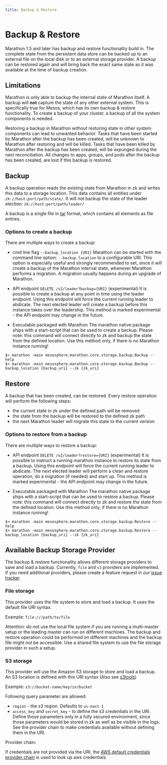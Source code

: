 ```yaml
---
title: Backup & Restore
---
```


# Backup & Restore

Marathon 1.5 and later has backup and restore functionality build in.
The complete state from the persistent data store can be backed up to an external file on the local disk or to an external storage provider.
A backup can be restored again and will bring back the exact same state as it was available at the time of backup creation.  

## Limitations

Marathon is only able to backup the internal state of Marathon itself. 
A backup will **not** capture the state of any other external system.
This is specifically true for Mesos, which has its own backup & restore functionality.
To create a backup of your cluster, a backup of all the system components is needed.

Restoring a backup in Marathon without restoring state in other system components can lead to unwanted behavior.
Tasks that have been started by Marathon after the backup has been created, will be unknown to Marathon after restoring and will be killed.
Tasks that have been killed by Marathon after the backup has been created, will be expunged during the next reconciliation.
All changes to apps, groups, and pods after the backup has been created, are lost if this backup is restored.

## Backup

A backup operation reads the existing state from Marathon in zk and writes this data to a storage location.
This data contains all entities under `zk://host:port/path/state/`. 
It will not backup the state of the leader election: `zk://host:port/path/leader/`

A backup is a single file in [tar](http://www.gnu.org/software/tar/) format, which contains all elements as file entries.

### Options to create a backup 

There are multiple ways to create a backup:

- cmd line flag `--backup_location {URI}`
Marathon can be started with the command line option: `--backup_location` to a configurable URI. 
This option is especially useful and strongly recommended to set, since it will create a backup 
of the Marathon internal state, whenever Marathon performs a migration. 
A migration usually happens during an upgrade of Marathon.

- API endpoint `DELETE /v2/leader?backup={URI}` (experimental)
It is possible to create a backup at any point in time using the leader endpoint.
Using this endpoint will force the current running leader to abdicate.
The next elected leader will create a backup before this instance takes over the leadership.
This method is marked experimental - the API endpoint may change in the future.

- Executable packaged with Marathon
The marathon native package ships with a start-script that can be used to create a backup.
Please note: this command will connect directly to zk and backup the state from the defined location. 
Use this method only, if there is no Marathon instance running!


```
$> marathon -main mesosphere.marathon.core.storage.backup.Backup --help
$> marathon -main mesosphere.marathon.core.storage.backup.Backup --backup_location {backup_uri} --zk {zk_uri}
```


## Restore

A backup that has been created, can be restored. Every restore operation will perform the following steps:
- the current state in zk under the defined path will be removed
- the state from the backup will be restored to the defined zk path 
- the next Marathon leader will migrate this state to the current version

### Options to restore from a backup 

There are multiple ways to restore a backup:

- API endpoint `DELETE /v2/leader?restore={URI}` (experimental)
It is possible to instruct a running marathon instance to restore its state from a backup.
Using this endpoint will force the current running leader to abdicate.
The next elected leader will perform a clean and restore operation, do a migration (if needed) and start up.
This method is marked experimental - the API endpoint may change in the future.

- Executable packaged with Marathon
The marathon native package ships with a start-script that can be used to restore a backup.
Please note: this command will connect directly to zk and restore the state from the defined location. 
Use this method only, if there is no Marathon instance running!
 
 
```
$> marathon -main mesosphere.marathon.core.storage.backup.Restore --help
$> marathon -main mesosphere.marathon.core.storage.backup.Restore --backup_location {backup_uri} --zk {zk_uri}
```


## Available Backup Storage Provider

The backup & restore functionality allows different storage providers to save and load a backup.
Currently, `file` and `s3` providers are implemented. 
If you need additional providers, please create a feature request in our [issue tracker](https://jira.mesosphere.com/secure/CreateIssue!default.jspa?pid=10401)
  
### File storage
This provider uses the file system to store and load a backup.
It uses the default file URI syntax.

Example: `file:///path/to/file`

Attention: do not use the local file system if you are running a multi-master setup or the leading master can run on different machines.
The backup and restore operation could be performed on different machines and the backup file might not be accessible.
Use a shared file system to use the file storage provider in such a setup.

### S3 storage
This provider will use the Amazon S3 storage to store and load a backup.
An S3 location is defined with this URI syntax (Also see [s3tools](http://s3tools.org/s3_about))

Example: `s3://bucket-name/key/in/bucket`

Following query parameter are allowed:
- `region` - the s3 region. Defaults to `us-east-1`
- `access_key` and `secret_key` - to define the s3 credentials in the URI.
  Define those parameters only in a fully secured environment, since those parameters would be stored in zk as well as be visible in the logs.
  See the provider chain to make credentials available without defining them in the URI. 

Provider chain:

If credentials are not provided via the URI, the [AWS default credentials provider chain](http://docs.aws.amazon.com/sdk-for-java/v1/developer-guide/credentials.html) is used to look up aws credentials.
